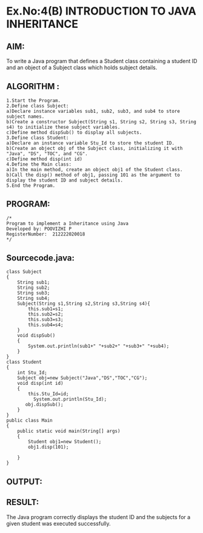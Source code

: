 # Ex.No:4(B) INTRODUCTION TO JAVA INHERITANCE

## AIM:
To write a Java program that defines a Student class containing a student ID and an object of a Subject class which holds subject details.

## ALGORITHM :
~~~
1.Start the Program.
2.Define class Subject:
a)Declare instance variables sub1, sub2, sub3, and sub4 to store subject names.
b)Create a constructor Subject(String s1, String s2, String s3, String s4) to initialize these subject variables.
c)Define method dispSub() to display all subjects.
3.Define class Student:
a)Declare an instance variable Stu_Id to store the student ID.
b)Create an object obj of the Subject class, initializing it with "Java", "DS", "TOC", and "CG".
c)Define method disp(int id) 
4.Define the Main class:
a)In the main method, create an object obj1 of the Student class.
b)Call the disp() method of obj1, passing 101 as the argument to display the student ID and subject details.
5.End the Program.
~~~
## PROGRAM:
 ```
/*
Program to implement a Inheritance using Java
Developed by: POOVIZHI P
RegisterNumber:  212222020018
*/
```
## Sourcecode.java:
~~~
class Subject
{
    String sub1;
    String sub2;
    String sub3;
    String sub4;
    Subject(String s1,String s2,String s3,String s4){
        this.sub1=s1;
        this.sub2=s2;
        this.sub3=s3;
        this.sub4=s4;
    }
    void dispSub()
    {
        System.out.println(sub1+" "+sub2+" "+sub3+" "+sub4);
    }
}
class Student 
{
    int Stu_Id;
    Subject obj=new Subject("Java","DS","TOC","CG");
    void disp(int id)
    {
        this.Stu_Id=id;
          System.out.println(Stu_Id);
       obj.dispSub();
    }
}
public class Main
{
    public static void main(String[] args)
    {
        Student obj1=new Student();
        obj1.disp(101);
        
    }
}
~~~
## OUTPUT:


## RESULT:
The Java program correctly displays the student ID and the subjects for a given student was executed successfully.

